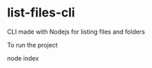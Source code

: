# list-files-cli

CLI made with Nodejs for listing files and folders

To run the project

node index
